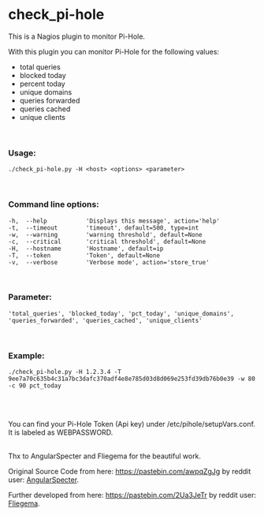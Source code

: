 # check_pi-hole
This is a Nagios plugin to monitor Pi-Hole.

With this plugin you can monitor Pi-Hole for the following values:
- total queries
- blocked today
- percent today
- unique domains
- queries forwarded
- queries cached
- unique clients
<br>

### Usage:

```
./check_pi-hole.py -H <host> <options> <parameter>
```
<br>

### Command line options:
  
  ```
  -h,  --help           'Displays this message', action='help'
  -t,  --timeout        'timeout', default=500, type=int
  -w,  --warning        'warning threshold', default=None
  -c,  --critical       'critical threshold', default=None
  -H,  --hostname       'Hostname', default=ip
  -T,  --token          'Token', default=None
  -v,  --verbose        'Verbose mode', action='store_true'
  ```
<br>
  
### Parameter:
  ```
  'total_queries', 'blocked_today', 'pct_today', 'unique_domains', 'queries_forwarded', 'queries_cached', 'unique_clients'
  ```
<br>
 
 ### Example:

  ```
  ./check_pi-hole.py -H 1.2.3.4 -T 9ee7a70c635b4c31a7bc3dafc370adf4e8e785d03d8d069e253fd39db76b0e39 -w 80 -c 90 pct_today
  ```
<br>
<br>
 
 
You can find your Pi-Hole Token (Api key) under /etc/pihole/setupVars.conf. It is labeled as WEBPASSWORD.
<br>
<br>

 
Thx to AngularSpecter and Fliegema for the beautiful work.
<br>
 
Original Source Code from here: https://pastebin.com/awpqZgJg by reddit user: [AngularSpecter](https://pastebin.com/u/angularspecter).
<br>
 
Further developed from here: https://pastebin.com/2Ua3JeTr by reddit user: [Fliegema](https://pastebin.com/u/fliegema).
<br>
